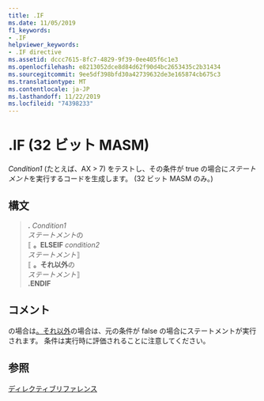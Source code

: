 ```yaml
---
title: .IF
ms.date: 11/05/2019
f1_keywords:
- .IF
helpviewer_keywords:
- .IF directive
ms.assetid: dccc7615-8fc7-4829-9f39-0ee405f6c1e3
ms.openlocfilehash: e8213052dce8d84d62f90d4bc2653435c2b31434
ms.sourcegitcommit: 9ee5df398bfd30a42739632de3e165874cb675c3
ms.translationtype: MT
ms.contentlocale: ja-JP
ms.lasthandoff: 11/22/2019
ms.locfileid: "74398233"
---
```

# <a name="if-32-bit-masm"></a>.IF (32 ビット MASM)

*Condition1* (たとえば、AX > 7) をテストし、その条件が true の場合に*ステートメント*を実行するコードを生成します。 (32 ビット MASM のみ。)

## <a name="syntax"></a>構文

> **.** *Condition1*\
> *ステートメント*の\
> ⟦ **。ELSEIF** *condition2*\
> *ステートメント*⟧ \
> ⟦ **。それ以外**の\
> *ステートメント*⟧ \
> **.ENDIF**

## <a name="remarks"></a>コメント

の場合は[。それ以外](../../assembler/masm/dot-else.md)の場合は、元の条件が false の場合にステートメントが実行されます。 条件は実行時に評価されることに注意してください。

## <a name="see-also"></a>参照

[ディレクティブリファレンス](directives-reference.md)

